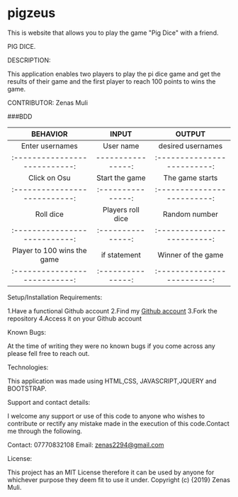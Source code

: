 # pigzeus
This is website that allows you to play the game "Pig Dice" with a friend.

PIG DICE.

DESCRIPTION:

This application enables two players to play the pi dice game and get the results of their game and the first player to reach 100 points to wins the game.

CONTRIBUTOR:
Zenas Muli


###BDD

| BEHAVIOR                    | INPUT           | OUTPUT                    |
|:---------------------------:|:---------------:|:-------------------------:|
|Enter usernames              |User name        |desired usernames          |
|:---------------------------:|----------------:|:-------------------------:|
|Click on Osu                 |Start the game   |The game starts            |
|:---------------------------:|:---------------:|:-------------------------:|
| Roll dice                   |Players roll dice|Random number              |
|:---------------------------:|:---------------:|:-------------------------:|
| Player to 100 wins the game |if statement     |Winner of the game         |
|:---------------------------:|:---------------:|:-------------------------:|

Setup/Installation Requirements:

1.Have a functional Github account
2.Find my [Github account](https://github.com/Zenas22)
3.Fork the repository
4.Access it on your Github account

Known Bugs:

At the time of writing they were no known bugs if you come across any please fell free to reach out.

Technologies:

This application was made using HTML,CSS, JAVASCRIPT,JQUERY and BOOTSTRAP.

Support and contact details:

I welcome any support or use of this code to anyone who wishes to contribute or rectify any mistake made in the execution of this code.Contact me through the following.

Contact: 07770832108
Email: zenas2294@gmail.com

License:

This project has an MIT License therefore it can be used by anyone for whichever purpose they deem fit to use it under. Copyright (c) {2019} Zenas Muli.
